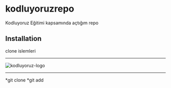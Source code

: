 # kodluyoruzrepo
Kodluyoruz Eğitimi kapsamında açtığım repo

## Installation 
clone islemleri

***
![kodluyoruz-logo](https://images.app.goo.gl/J6a3QL7VPu9Sh5xt8)

---

*git clone
*git add
